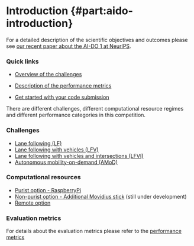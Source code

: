 # Introduction {#part:aido-introduction}


For a detailed description of the scientific objectives and outcomes please see [our recent paper about the AI-DO 1 at NeurIPS](https://arxiv.org/pdf/1903.02503.pdf).


### Quick links

* [Overview of the challenges](#challenge_overview)

* [Description of the performance metrics](#measuring-performance)

* [Get started with your code submission](#part:quickstart)


There are different challenges, different computational resource regimes and different performance categories in this competition.

### Challenges

* [Lane following (LF)](#lf)
* [Lane following with vehicles (LFV)](#lf_v)
* [Lane following with vehicles and intersections (LFVI)](#lf_v_i)
* [Autonomous mobility-on-demand (AMoD)](#amod)

### Computational resources

* [Purist option - RaspberryPi](#computation)
* [Non-purist option - Additional Movidius stick](#computation) (still under development)
* [Remote option](#computation)


### Evaluation metrics

For details about the evaluation metrics please refer to the [performance metrics](#measuring-performance)


